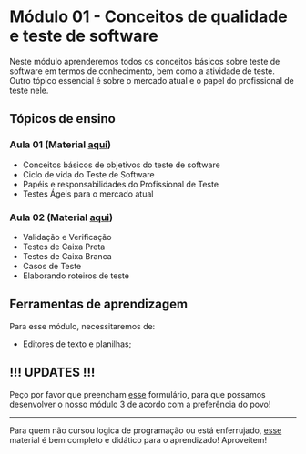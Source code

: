 # Módulo 01 - Conceitos de qualidade e teste de software
Neste módulo aprenderemos todos os conceitos básicos sobre teste de software em termos de conhecimento, bem como a atividade de teste. Outro tópico essencial é sobre o mercado atual e o papel do profissional de teste nele.

## Tópicos de ensino

### Aula 01 (Material [aqui](https://github.com/flexpeak/010-08-2022-NOT-TSWI/blob/main/files/Aula-I-Definicoes-Terminologia-Perfil.pdf))

- Conceitos básicos de objetivos do teste de software
- Ciclo de vida do Teste de Software
- Papéis e responsabilidades do Profissional de Teste
- Testes Ágeis para o mercado atual

### Aula 02 (Material [aqui](https://github.com/flexpeak/010-08-2022-NOT-TSWI/blob/main/files/Aula-II-Casos-Teste-Criterios.pdf))

- Validação e Verificação
- Testes de Caixa Preta
- Testes de Caixa Branca
- Casos de Teste
- Elaborando roteiros de teste

## Ferramentas de aprendizagem
Para esse módulo, necessitaremos de:

- Editores de texto e planilhas;

## !!! UPDATES !!! 

Peço por favor que preencham [esse](https://forms.gle/Jd2HpWGDUPskke8e7) formulário, para que possamos desenvolver o nosso módulo 3 de acordo com a preferência do povo!


---

Para quem não cursou logica de programação ou está enferrujado, [esse](https://github.com/flexpeak/010-08-2022-NOT-TSWI/blob/main/files/Apostila-Lógica-Programação.pdf) material é bem completo e didático para o aprendizado! Aproveitem! 

